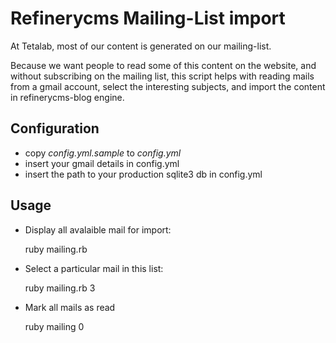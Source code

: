 # Refinerycms Mailing-List import

At Tetalab, most of our content is generated on our mailing-list.

Because we want people to read some of this content on the website, and without subscribing on the mailing list, this script helps with reading mails from a gmail account, select the interesting subjects, and import the content in refinerycms-blog engine.

## Configuration

* copy _config.yml.sample_ to _config.yml_
* insert your gmail details in config.yml
* insert the path to your production sqlite3 db in config.yml

## Usage

* Display all avalaible mail for import:

    ruby mailing.rb

* Select a particular mail in this list:

    ruby mailing.rb 3

* Mark all mails as read

    ruby mailing 0

